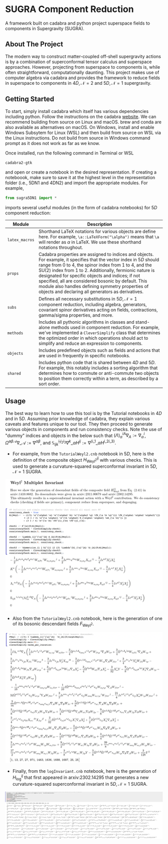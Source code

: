 # SUGRA Component Reduction
A framework built on cadabra and python project superspace fields to components in Supergravity (SUGRA).

## About The Project
The modern way to construct matter-coupled off-shell supergravity actions is by a combination of superconformal tensor calculus and superspace approaches. 
However, projecting from superspace to components is, while often straightforward, computationally daunting. This project makes use of computer algebra via cadabra
and provides the framework to reduce fields in superspace to components in $4D, \mathcal{N}=2$ and $5D, \mathcal{N}=1$ supergravity.

## Getting Started
To start, simply install cadabra which itself has various dependencies including python. Follow the instructions on the cadabra [website](https://cadabra.science/download.html).
We can recommend building from source on Linux and macOS. brew and conda are also available as alternatives on macOS.
On Windows, install and enable Windows Subsytem for Linux (WSL) and then build from source on WSL via the Linux instructions. 
Do not build from source in Windows command prompt as it does not work as far as we know.

Once installed, run the following command in Terminal or WSL

```sh
cadabra2-gtk
```

and open or create a notebook in the desired representation. If creating a noteboook, make sure to save it at the highest level in the representation folder (i.e., 5DN1 and 4DN2) and import the appropriate modules. For example, 

```python
from sugra5DN1 import *
```
imports several useful modules (in the form of cadabra notebooks) for $5D$ component reduction: 

| Module  | Description |
| ------------- | ------------- |
| `latex_macros`  |  Shorthand LaTeX notations for various objects are define here. For example, `\a::LaTeXForm("\alpha")` means that `\a` will render as $\alpha$ in LaTeX. We use these shorthand notations throughout.  |
| `props`  | Cadabra properties are assigned to indices and objects. For example, it specifies that the vector index in $5D$ should range from 0 to 4, the spinor index from 1 to 4, and the SU(2) index from 1 to 2. Additionally, fermionic nature is designated for specific objects and indices; if not specified, all are considered bosonic by default. This module also handles defining symmetry properties of objects and declaring all generators as derivatives.  |
| `subs`  | Defines all necessary substitutions in $5D, \mathcal{N}=1$ component reduction, including algebra, generators, covariant spinor derivatives acting on fields, contractions, gamma/sigma properties, and more.  |
| `methods` | Includes all pythonic algorithms in classes and stand-alone methods used in component reduction. For example, we've implemented a `CleverSimplify` class that determines the optimized order in which operations should act to simplify and reduce an expression to components. |
| `objects` | Includes predefined objects such as fields and actions that are used in frequently in specific notebooks.  |
| `shared` | Includes python code that is shared between $4D$ and $5D$. For example, this notably includes a sorting algorithm that determines how to commute or anti-commute two objects to position them correctly within a term, as described by a sort order.  |

## Usage

The best way to learn how to use this tool is by the Tutorial notebooks in $4D$ and in $5D$. Assuming prior knowledge of cadabra, they explain various caveats and features unique to our tool. They then proceed to generate various objects in components and run consistency checks. Note the use of "dummy" indices and objects in the below such that $(\Lambda)^i_{\alpha}{}^A \nabla_A := \nabla^i_\alpha$, $\tilde{\Omega}^{\alpha \beta \mathcal{A}} \nabla\_{\mathcal{A}} := \nabla^{\alpha \beta}$, and ${\mathbb{S}}_{i j k}^{i_1 i_2 i_3} \nabla^{k}\_\alpha H^{i j} := \nabla^{(i\_1}\_\alpha H^{i\_2 i\_3)}$.

- For example, from the `TutorialWeyl2.cnb` notebook in $5D$, here is the definition of the composite object $H^{i j}_{\textrm{Weyl}^2}$ with various checks. This is used to generate a curvature-squared superconformal invariant in $5D, \mathcal{N}=1$ SUGRA.

![Alt text](/images/notebookHijWeyl2.png?raw=true "HijWeyl2 Example")

- Also from the `TutorialWeyl2.cnb` notebook, here is the generation of one of its bosonic descendant fields $F_{\textrm{Weyl}^2}$. 

![Alt text](/images/notebookFWeyl2.png?raw=true "FWeyl2 Example")

- Finally, from the `logInvariant.cnb` notebook, here is the generation of $H^{i j}_{\textrm{log}}$ that first appeared in arxiv:2302.14295 that generates a new curvature-squared superconformal invariant in $5D, \mathcal{N}=1$ SUGRA.

![Alt text](/images/notebookHijLog.png?raw=true "HijLog Example")

